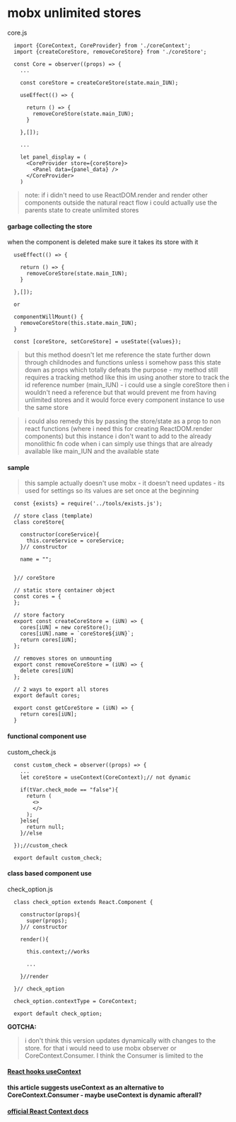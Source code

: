 # mobx unlimited stores

core.js
```
  import {CoreContext, CoreProvider} from './coreContext';
  import {createCoreStore, removeCoreStore} from './coreStore';

  const Core = observer((props) => {
    ...

    const coreStore = createCoreStore(state.main_IUN);

    useEffect(() => {

      return () => {
        removeCoreStore(state.main_IUN);
      }

    },[]);

    ...

    let panel_display = (
      <CoreProvider store={coreStore}>
        <Panel data={panel_data} />
      </CoreProvider>
    )
```
> note: if i didn't need to use ReactDOM.render and render other components outside the natural react flow i could
actually use the parents state to create unlimited stores

#### garbage collecting the store
when the component is deleted make sure it takes its store with it
```
  useEffect(() => {

    return () => {
      removeCoreStore(state.main_IUN);
    }

  },[]);

  or

  componentWillMount() {
    removeCoreStore(this.state.main_IUN);
  }
```

```
  const [coreStore, setCoreStore] = useState({values});
```
> but this method doesn't let me reference the state further down through childnodes and functions unless i somehow pass this
state down as props which totally defeats the purpose - my method still requires a tracking method like this im using
another store to track the id reference number (main_IUN) - i could use a single coreStore then i wouldn't need a reference
but that would prevent me from having unlimited stores and it would force every component instance to use the same store

> i could also remedy this by passing the store/state as a prop to non react functions (where i need this for creating ReactDOM.render components) but this instance i don't want to add to the already monolithic fn code when i can simply use things that are already available like main_IUN and the available state

#### sample
>this sample actually doesn't use mobx - it doesn't need updates - its used for settings so its values are set once at the beginning
```
  const {exists} = require('../tools/exists.js');

  // store class (template)
  class coreStore{

    constructor(coreService){
      this.coreService = coreService;
    }// constructor

    name = "";


  }// coreStore

  // static store container object
  const cores = {
  };

  // store factory
  export const createCoreStore = (iUN) => {
    cores[iUN] = new coreStore();
    cores[iUN].name = `coreStore${iUN}`;
    return cores[iUN];
  };

  // removes stores on unmounting
  export const removeCoreStore = (iUN) => {
    delete cores[iUN]
  };

  // 2 ways to export all stores
  export default cores;

  export const getCoreStore = (iUN) => {
    return cores[iUN];
  }
```

#### functional component use
custom_check.js
```
  const custom_check = observer((props) => {
    ...
    let coreStore = useContext(CoreContext);// not dynamic

    if(tVar.check_mode == "false"){
      return (
        <>
        </>
      );
    }else{
      return null;
    }//else

  });//custom_check

  export default custom_check;
```

#### class based component use
check_option.js
```
  class check_option extends React.Component {

    constructor(props){
      super(props);
    }// constructor

    render(){

      this.context;//works

      ...

    }//render

  }// check_option

  check_option.contextType = CoreContext;

  export default check_option;
```
**GOTCHA:**
> i don't think this version updates dynamically with changes to the store.  for that i would need to use mobx observer or
CoreContext.Consumer.  I think the Consumer is limited to the

#### [React hooks useContext](https://daveceddia.com/usecontext-hook/)   
**this article suggests useContext as an alternative to CoreContext.Consumer - maybe useContext is dynamic afterall?**
#### [official React Context docs](https://reactjs.org/docs/context.html)   
